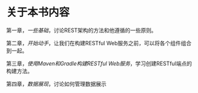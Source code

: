 # 关于本书内容

第一章，*一些基础*，讨论REST架构的方法和他遵循的一些原则。

第二章，*开始动手*，让我们在构建RESTful Web服务之前，可以将各个组件组合到一起。

第三章，*使用Maven和Gradle构建RESTful Web服务*，学习创建RESTful端点的构建方法。

第四章，*数据展现*，讨论如何管理数据展示
